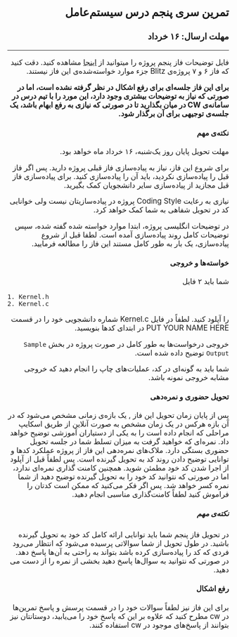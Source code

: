 <style>
@import url('https://fonts.googleapis.com/css2?family=Lateef&display=swap');
</style>

<div dir="rtl" style="font-family: 'Lateef', -apple-system,BlinkMacSystemFont,'Segoe UI',Helvetica,Arial,sans-serif,'Apple Color Emoji','Segoe UI Emoji','Segoe UI Symbol', cursive;font-size:1.2em" markdown="1">

## تمرین سری پنجم درس سیستم‌عامل
### مهلت ارسال: ۱۶ خرداد

----

فایل توضیحات فاز پنجم پروژه را میتوانید از
[اینجا](/OSProject/p5/proj5.pdf)
مشاهده کنید.
دقت کنید که فاز ۶ و ۷ پروژه‌ی 
Blitz
جزء موارد خواسته‌شده‌ی این فاز نیستند.

**برای این فاز جلسه‌ای برای رفع اشکال در نظر گرفته نشده است، اما در صورتی که نیاز به توضیحات بیشتری وجود دارد، این مورد را با تیم درس در سامانه‌ی 
CW
 در میان بگذارید تا در صورتی که نیازی به رفع ابهام باشد، یک جلسه‌ی توجیهی برای آن برگذار شود.** 


#### نکته‌ی مهم

مهلت تحویل پایان روز یک‌شنبه، ۱۶ خرداد ماه خواهد بود.

برای شروع این فاز، نیاز به پیاده‌سازی فاز قبلی پروژه دارید. پس اگر فاز قبل را پیاده‌سازی نکردید، باید آن را پیاده‌سازی کنید. برای پیاده‌سازی فاز قبل مجازید از پیاده‌سازی سایر دانشجویان کمک بگیرید.

نیازی به رعایت 
Coding Style
پروژه در پیاده‌سازیتان نیست ولی خوانایی کد در تحویل شفاهی به شما کمک خواهد کرد.

در توضیحات انگلیسی پروژه، ابتدا موارد خواسته شده گفته شده، سپس توضیحات کامل روند پیاده‌سازی آمده است. لطفا قبل از شروع پیاده‌سازی، یک بار به طور کامل مستند این فاز را مطالعه فرمایید.

#### خواسته‌ها و خروجی

شما باید ۲ فایل 

<div dir="ltr" markdown="1">

```
1. Kernel.h
2. Kernel.c
```
</div>

را آپلود کنید. لطفاً در فایل 
Kernel.c
شماره دانشجویی خود را در قسمت 
PUT YOUR NAME HERE
در ابتدای کدها بنویسید.

خروجی درخواست‌ها به طور کامل در صورت پروژه در بخش 
`Sample Output`
توضیح داده شده است.

شما باید به گونه‌ای در کد، عملیات‌های چاپ  را انجام دهید که خروجی مشابه خروجی نمونه باشد.

#### تحویل حضوری و نمره‌دهی

پس از پایان زمان تحویل این فاز , یک بازه‌ی زمانی مشخص می‌شود که در آن بازه هرکس در یک زمان مشخص به صورت آنلاین از طریق اسکایپ مراحلی که انجام داده است را به یکی از دستیاران آموزشی توضیح خواهد داد. نمره‌ای که خواهید گرفت به میزان تسلط شما در جلسه تحویل حضوری بستگی دارد. ملاک‌های نمره‌دهی این فاز از پروژه عملکرد کدها و توانایی توضیح دادن روند کد به تحویل گیرنده است. پس لطفاً قبل از آپلود از اجرا شدن کد خود مطمئن شوید. همچنین کامنت گذاری نمره‌ای ندارد، اما در صورتی که نتوانید کد خود را به تحویل گیرنده توضیح دهید از شما نمره کسر خواهد شد. پس اگر فکر می‌کنید که ممکن است کدتان را فراموش کنید لطفاً کامنت‌گذاری مناسبی انجام دهید.

##### نکته‌ی مهم

 در تحویل فاز پنجم شما باید توانایی ارائه کامل کد خود به تحویل گیرنده باشید. در طول تحویل از شما سوالاتی پرسیده می‌شود که انتظار می‌رود فردی که کد را پیاده‌سازی کرده باشد بتواند به راحتی به آن‌ها پاسخ دهد. در صورتی که نتوانید به سوال‌ها پاسخ دهید بخشی از نمره را از دست می دهید.  

#### رفع اشکال

برای این فاز نیز لطفاً‌ سوالات خود را در قسمت پرسش و پاسخ تمرین‌ها در 
cw
مطرح کنید که علاوه بر این که پاسخ خود را می‌یابید، دوستانتان نیز بتوانند از پاسخ‌های موجود در 
cw 
استفاده کنند.
 
</div>
